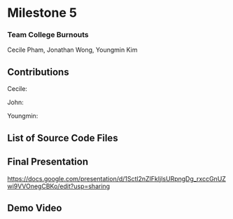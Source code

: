 # Milestone 5

### Team College Burnouts

Cecile Pham, Jonathan Wong, Youngmin Kim



## Contributions

Cecile:

John:

Youngmin:

## List of Source Code Files



## Final Presentation

https://docs.google.com/presentation/d/1Sctl2nZIFkIjlsURpngDg_rxccGnUZwi9VVOnegCBKo/edit?usp=sharing

## Demo Video


